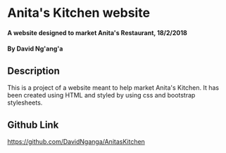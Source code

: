 # Anita's Kitchen website

#### A website designed to market Anita's Restaurant, 18/2/2018

#### By David Ng'ang'a

## Description
This is a project of a website meant to help market Anita's Kitchen. It has been created using HTML and styled by using css and bootstrap stylesheets.

## Github Link
https://github.com/DavidNganga/AnitasKitchen
